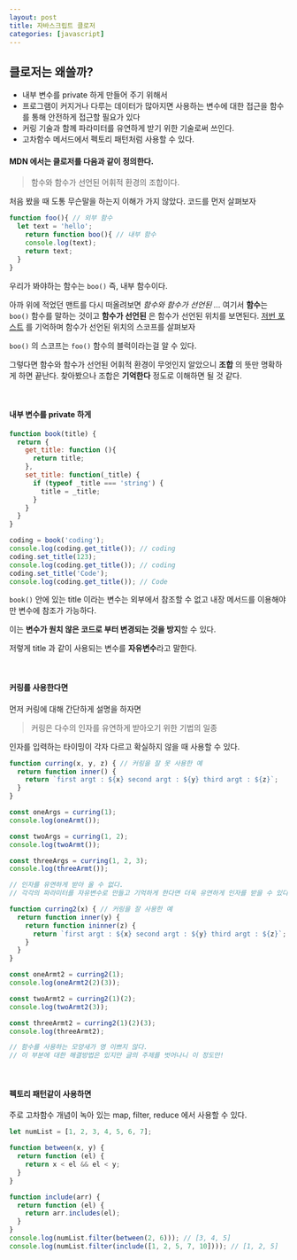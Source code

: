```yaml
---
layout: post
title: 자바스크립트 클로저
categories: [javascript]
---
```


## 클로저는 왜쓸까?

- 내부 변수를 private 하게 만들어 주기 위해서
- 프로그램이 커지거나 다루는 데이터가 많아지면 사용하는 변수에 대한 접근을 함수를 통해 안전하게 접근할 필요가 있다
- 커링 기술과 함께 파라미터를 유연하게 받기 위한 기술로써 쓰인다.
- 고차함수 메서드에서 펙토리 패턴처럼 사용할 수 있다.

#### MDN 에서는 클로저를 다음과 같이 정의한다.

> 함수와 함수가 선언된 어휘적 환경의 조합이다.

처음 봤을 때 도통 무슨말을 하는지 이해가 가지 않았다. 코드를 먼저 살펴보자

```javascript
function foo(){ // 외부 함수
  let text = 'hello';
	return function boo(){ // 내부 함수
    console.log(text);
    return text;
  }
}
```

우리가 봐야하는 함수는 `boo()` 즉, 내부 함수이다.

아까 위에 적었던 맨트를 다시 떠올려보면 *함수와 함수가 선언된 ...* 여기서 **함수**는 `boo()` 함수를 말하는 것이고 **함수가 선언된** 은 함수가 선언된 위치를 보면된다. [저번 포스트](https://osunguk.github.io/javascript/2021/01/08/js-scope/) 를 기억하며 함수가 선언된 위치의 스코프를 살펴보자

`boo()` 의 스코프는 `foo()` 함수의 블럭이라는걸 알 수 있다.

그렇다면 함수와 함수가 선언된 어휘적 환경이 무엇인지 알았으니 **조합** 의 뜻만 명확하게 하면 끝난다. 찾아봤으나 조합은 **기억한다** 정도로 이해하면 될 것 같다.

<br>

#### 내부 변수를 private 하게

```javascript
function book(title) {
  return {
    get_title: function (){
      return title;
    },
    set_title: function(_title) {
      if (typeof _title === 'string') {
        title = _title;
      }
    }
  }
}

coding = book('coding');
console.log(coding.get_title()); // coding
coding.set_title(123);
console.log(coding.get_title()); // coding
coding.set_title('Code');
console.log(coding.get_title()); // Code
```

`book()` 안에 있는 title 이라는 변수는 외부에서 참조할 수 없고 내장 메서드를 이용해야만 변수에 참조가 가능하다.

이는 **변수가 원치 않은 코드로 부터 변경되는 것을 방지**할 수 있다. 

저렇게 title 과 같이 사용되는 변수를 **자유변수**라고 말한다.

<br>

#### 커링를 사용한다면

먼저 커링에 대해 간단하게 설명을 하자면

> 커링은 다수의 인자를 유연하게 받아오기 위한 기법의 일종

인자를 입력하는 타이밍이 각자 다르고 확실하지 않을 때 사용할 수 있다.

```javascript
function curring(x, y, z) { // 커링을 잘 못 사용한 예
  return function inner() {
    return `first argt : ${x} second argt : ${y} third argt : ${z}`;
  }
}

const oneArgs = curring(1);
console.log(oneArmt());

const twoArgs = curring(1, 2);
console.log(twoArmt());

const threeArgs = curring(1, 2, 3);
console.log(threeArmt());

// 인자를 유연하게 받아 올 수 없다.
// 각각의 파라미터를 자유변수로 만들고 기억하게 한다면 더욱 유연하게 인자를 받을 수 있다.

function curring2(x) { // 커링을 잘 사용한 예
  return function inner(y) {
    return function ininner(z) {
      return `first argt : ${x} second argt : ${y} third argt : ${z}`;
    }
  }
}

const oneArmt2 = curring2(1);
console.log(oneArmt2(2)(3));

const twoArmt2 = curring2(1)(2);
console.log(twoArmt2(3));

const threeArmt2 = curring2(1)(2)(3);
console.log(threeArmt2);

// 함수를 사용하는 모양새가 영 이쁘지 않다.
// 이 부분에 대한 해결방법은 있지만 글의 주제를 벗어나니 이 정도만!
```

<br>

#### 펙토리 패턴같이 사용하면

주로 고차함수 개념이 녹아 있는 map, filter, reduce 에서 사용할 수 있다.

```javascript
let numList = [1, 2, 3, 4, 5, 6, 7];

function between(x, y) {
  return function (el) {
    return x < el && el < y;
  }
}

function include(arr) {
  return function (el) {
    return arr.includes(el);
  }
}
console.log(numList.filter(between(2, 6))); // [3, 4, 5]
console.log(numList.filter(include([1, 2, 5, 7, 10]))); // [1, 2, 5]
```

